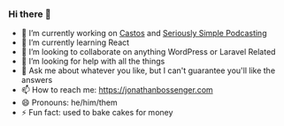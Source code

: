### Hi there 👋

- 🔭 I’m currently working on [Castos](https://app.castos.com/) and [Seriously Simple Podcasting](https://wordpress.org/plugins/seriously-simple-podcasting/)
- 🌱 I’m currently learning React
- 👯 I’m looking to collaborate on anything WordPress or Laravel Related
- 🤔 I’m looking for help with all the things
- 💬 Ask me about whatever you like, but I can't guarantee you'll like the answers
- 📫 How to reach me: https://jonathanbossenger.com
- 😄 Pronouns: he/him/them
- ⚡ Fun fact: used to bake cakes for money

<!--
**jonathanbossenger/jonathanbossenger** is a ✨ _special_ ✨ repository because its `README.md` (this file) appears on your GitHub profile.

Here are some ideas to get you started:

- 🔭 I’m currently working on (Castos)[https://app.castos.com/] and (Seriously Simple Podcasting)[https://wordpress.org/plugins/seriously-simple-podcasting/]
- 🌱 I’m currently learning React
- 👯 I’m looking to collaborate on anything WordPress or Laravel Related
- 🤔 I’m looking for help with life
- 💬 Ask me about whatever you like, but I can't guarantee you'll like the answers
- 📫 How to reach me: https://jonathanbossenger.com
- 😄 Pronouns: he/him/them
- ⚡ Fun fact: used to bake cakes for money
-->
